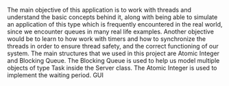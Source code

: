 The main objective of this application is to work with threads and understand the basic concepts behind it, along with being able to simulate an application of this type which is frequently encountered in the real world, since we encounter queues in many real life examples. 
Another objective would be to learn to how work with timers and how to synchronize the threads in order to ensure thread safety, and the correct functioning of our system. 
The main structures that we used in this project are Atomic Integer and Blocking Queue. The Blocking Queue is used to help us model multiple objects of type Task inside the Server class. The Atomic Integer is used to implement the waiting period. 
GUI
